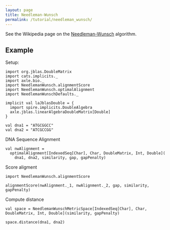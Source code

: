 ```yaml
---
layout: page
title: Needleman-Wunsch
permalink: /tutorial/needleman_wunsch/
---
```


See the Wikipedia page on the 
[Needleman-Wunsch](https://en.wikipedia.org/wiki/Needleman%E2%80%93Wunsch_algorithm) algorithm.

Example
-------

Setup:

```tut:book:silent
import org.jblas.DoubleMatrix
import cats.implicits._
import axle.bio._
import NeedlemanWunsch.alignmentScore
import NeedlemanWunsch.optimalAlignment
import NeedlemanWunschDefaults._

implicit val laJblasDouble = {
  import spire.implicits.DoubleAlgebra
  axle.jblas.linearAlgebraDoubleMatrix[Double]
}

val dna1 = "ATGCGGCC"
val dna2 = "ATCGCCGG"
```

DNA Sequence Alignment

```tut:book
val nwAlignment =
  optimalAlignment[IndexedSeq[Char], Char, DoubleMatrix, Int, Double](
    dna1, dna2, similarity, gap, gapPenalty)
```

Score aligment

```tut:book
import NeedlemanWunsch.alignmentScore

alignmentScore(nwAlignment._1, nwAlignment._2, gap, similarity, gapPenalty)
```

Compute distance

```tut:book
val space = NeedlemanWunschMetricSpace[IndexedSeq[Char], Char, DoubleMatrix, Int, Double](similarity, gapPenalty)

space.distance(dna1, dna2)
```
